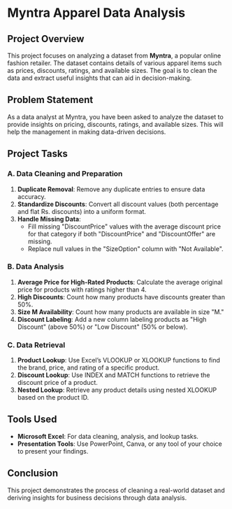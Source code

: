# Myntra Apparel Data Analysis

## Project Overview
This project focuses on analyzing a dataset from **Myntra**, a popular online fashion retailer. The dataset contains details of various apparel items such as prices, discounts, ratings, and available sizes. The goal is to clean the data and extract useful insights that can aid in decision-making.

## Problem Statement
As a data analyst at Myntra, you have been asked to analyze the dataset to provide insights on pricing, discounts, ratings, and available sizes. This will help the management in making data-driven decisions.

## Project Tasks

### A. Data Cleaning and Preparation
1. **Duplicate Removal**: Remove any duplicate entries to ensure data accuracy.
2. **Standardize Discounts**: Convert all discount values (both percentage and flat Rs. discounts) into a uniform format.
3. **Handle Missing Data**:
   - Fill missing "DiscountPrice" values with the average discount price for that category if both "DiscountPrice" and "DiscountOffer" are missing.
   - Replace null values in the "SizeOption" column with "Not Available".

### B. Data Analysis
1. **Average Price for High-Rated Products**: Calculate the average original price for products with ratings higher than 4.
2. **High Discounts**: Count how many products have discounts greater than 50%.
3. **Size M Availability**: Count how many products are available in size "M."
4. **Discount Labeling**: Add a new column labeling products as "High Discount" (above 50%) or "Low Discount" (50% or below).

### C. Data Retrieval
1. **Product Lookup**: Use Excel’s VLOOKUP or XLOOKUP functions to find the brand, price, and rating of a specific product.
2. **Discount Lookup**: Use INDEX and MATCH functions to retrieve the discount price of a product.
3. **Nested Lookup**: Retrieve any product details using nested XLOOKUP based on the product ID.

## Tools Used
- **Microsoft Excel**: For data cleaning, analysis, and lookup tasks.
- **Presentation Tools**: Use PowerPoint, Canva, or any tool of your choice to present your findings.


## Conclusion
This project demonstrates the process of cleaning a real-world dataset and deriving insights for business decisions through data analysis.

